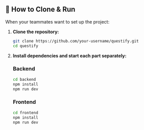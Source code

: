 ## 🔄 How to Clone & Run

When your teammates want to set up the project:

1. **Clone the repository:**

   ```bash
   git clone https://github.com/your-username/questify.git
   cd questify
   ```

2. **Install dependencies and start each part separately:**

   ### Backend

   ```bash
   cd backend
   npm install
   npm run dev
   ```

   ### Frontend

   ```bash
   cd frontend
   npm install
   npm run dev
   ```
